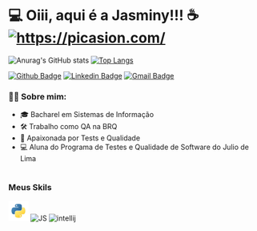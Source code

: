 
<h1> 💻 Oiii, aqui é a Jasminy!!! ☕ 
<a href="https://picasion.com/"><img src="https://i.picasion.com/pic91/4a09dbbc987af25d11906bcfc4b78816.gif" width="130" height="130" border="0" alt="https://picasion.com/" />
</a>
</h1>


![Anurag's GitHub stats](https://github-readme-stats.vercel.app/api?username=jasminyproenca&show_icons=true&theme=onedark)
[![Top Langs](https://github-readme-stats.vercel.app/api/top-langs/?username=jasminyproenca&layout=compact)](https://github.com/jasminyproenca/github-readme-stats)

[![Github Badge](http://img.shields.io/badge/-Github-black?style=flat-square&logo=github&link=https://github.com/jasminyproenca/)](https://github.com/jasminyproenca) 
[![Linkedin Badge](https://img.shields.io/badge/-LinkedIn-blue?style=flat-square&logo=Linkedin&logoColor=white&link=https://www.linkedin.com/in/jasminyproenca/)](https://www.linkedin.com/in/jasminyproenca/)
[![Gmail Badge](https://img.shields.io/badge/-Gmail-d14836?style=flat-square&logo=Gmail&logoColor=white&link=mailto:jasminyproenca@gmail.com)](mailto:jasminyproenca@gmail.com)



### 👩‍🚀 Sobre mim:

* 🎓 Bacharel em Sistemas de Informação
* 🛠️ Trabalho como QA na BRQ
* 🐞 Apaixonada por Tests e Qualidade
* 💻 Aluna do Programa de Testes e Qualidade de Software do Julio de Lima

# 

### Meus Skils
<img title="Python" alt="Python" width="40px" src="https://raw.githubusercontent.com/github/explore/master/topics/python/python.png" /> <img alt="JS" title="JavaScript" width="40px" src="https://www.kindpng.com/picc/m/67-678384_transparent-javascript-icon-png-png-download.png"> <img title="intellij" alt="intellij" width="40px" src="https://icon-library.com/icon/intellij-idea-icon-5.html.html" />

